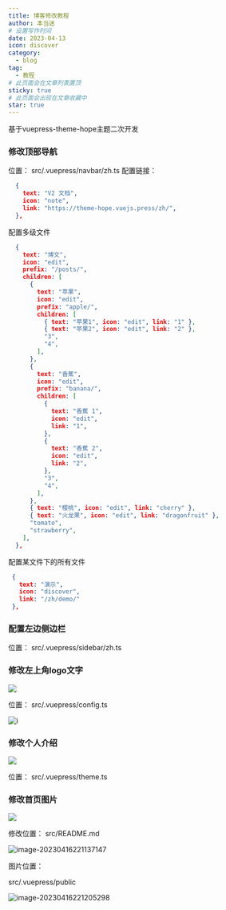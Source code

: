 ```yaml
---
title: 博客修改教程
author: 本当迷
# 设置写作时间
date: 2023-04-13
icon: discover
category:
  - blog
tag:
  - 教程
# 此页面会在文章列表置顶
sticky: true
# 此页面会出现在文章收藏中
star: true
---
```



基于vuepress-theme-hope主题二次开发
<!-- more -->

### 修改顶部导航
位置：
src/.vuepress/navbar/zh.ts
配置链接：

``` json
  {
    text: "V2 文档",
    icon: "note",
    link: "https://theme-hope.vuejs.press/zh/",
  },
```
配置多级文件
``` json
  {
    text: "博文",
    icon: "edit",
    prefix: "/posts/",
    children: [
      {
        text: "苹果",
        icon: "edit",
        prefix: "apple/",
        children: [
          { text: "苹果1", icon: "edit", link: "1" },
          { text: "苹果2", icon: "edit", link: "2" },
          "3",
          "4",
        ],
      },
      {
        text: "香蕉",
        icon: "edit",
        prefix: "banana/",
        children: [
          {
            text: "香蕉 1",
            icon: "edit",
            link: "1",
          },
          {
            text: "香蕉 2",
            icon: "edit",
            link: "2",
          },
          "3",
          "4",
        ],
      },
      { text: "樱桃", icon: "edit", link: "cherry" },
      { text: "火龙果", icon: "edit", link: "dragonfruit" },
      "tomato",
      "strawberry",
    ],
  },
```
配置某文件下的所有文件
``` json
 { 
   text: "演示",
   icon: "discover", 
   link: "/zh/demo/"
 },
```
### 配置左边侧边栏
位置：
src/.vuepress/sidebar/zh.ts

### 修改左上角logo文字
![](https://wp.bdmcom.cn/typora/image-20230413152329190.png)

位置：
src/.vuepress/config.ts

![i](https://wp.bdmcom.cn/typora/image-20230413153553281.png)

### 修改个人介绍
![](https://wp.bdmcom.cn/typora/image-20230413153930259.png)

位置：
src/.vuepress/theme.ts

### 修改首页图片
![](https://wp.bdmcom.cn/typora/image-20230413212315672.png)

修改位置：
src/README.md

![image-20230416221137147](https://wp.bdmcom.cn/typora/image-20230416221137147.png)

图片位置：

src/.vuepress/public

![image-20230416221205298](https://wp.bdmcom.cn/typora/image-20230416221205298.png)
